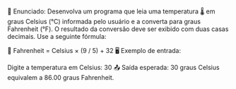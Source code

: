 📘 Enunciado:
Desenvolva um programa que leia uma temperatura 🌡️ em graus Celsius (°C) informada pelo usuário e a converta para graus Fahrenheit (°F). O resultado da conversão deve ser exibido com duas casas decimais. Use a seguinte fórmula:

🧪 Fahrenheit = Celsius × (9 / 5) + 32
🖥️ Exemplo de entrada:

Digite a temperatura em Celsius: 30
📤 Saída esperada:
30 graus Celsius equivalem a 86.00 graus Fahrenheit.



